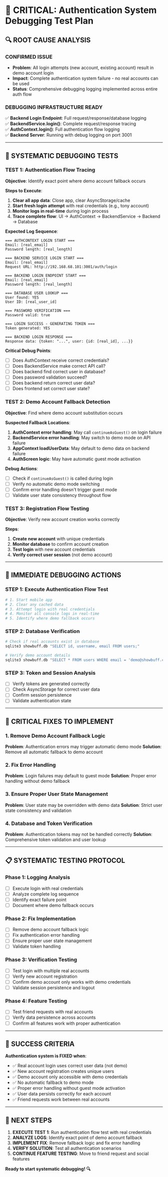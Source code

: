 # 🚨 CRITICAL: Authentication System Debugging Test Plan

## 🔍 **ROOT CAUSE ANALYSIS**

### **CONFIRMED ISSUE**
- **Problem**: All login attempts (new account, existing account) result in demo account login
- **Impact**: Complete authentication system failure - no real accounts can be used
- **Status**: Comprehensive debugging logging implemented across entire auth flow

### **DEBUGGING INFRASTRUCTURE READY**
✅ **Backend Login Endpoint**: Full request/response/database logging  
✅ **BackendService.login()**: Complete request/response tracing  
✅ **AuthContext.login()**: Full authentication flow logging  
✅ **Backend Server**: Running with debug logging on port 3001

---

## 🧪 **SYSTEMATIC DEBUGGING TESTS**

### **TEST 1: Authentication Flow Tracing**
**Objective**: Identify exact point where demo account fallback occurs

**Steps to Execute**:
1. **Clear all app data**: Close app, clear AsyncStorage/cache
2. **Start fresh login attempt** with real credentials (e.g., tony account)
3. **Monitor logs in real-time** during login process
4. **Trace complete flow**: UI → AuthContext → BackendService → Backend → Database

**Expected Log Sequence**:
```
=== AUTHCONTEXT LOGIN START ===
Email: [real_email]
Password length: [real_length]

=== BACKEND SERVICE LOGIN START ===
Email: [real_email]
Request URL: http://192.168.68.101:3001/auth/login

=== BACKEND LOGIN ENDPOINT START ===
Email: [real_email]
Password length: [real_length]

=== DATABASE USER LOOKUP ===
User found: YES
User ID: [real_user_id]

=== PASSWORD VERIFICATION ===
Password valid: true

=== LOGIN SUCCESS - GENERATING TOKEN ===
Token generated: YES

=== BACKEND LOGIN RESPONSE ===
Response data: {token: "...", user: {id: [real_id], ...}}
```

**Critical Debug Points**:
- [ ] Does AuthContext receive correct credentials?
- [ ] Does BackendService make correct API call?
- [ ] Does backend find correct user in database?
- [ ] Does password validation succeed?
- [ ] Does backend return correct user data?
- [ ] Does frontend set correct user state?

### **TEST 2: Demo Account Fallback Detection**
**Objective**: Find where demo account substitution occurs

**Suspected Fallback Locations**:
1. **AuthContext error handling**: May call `continueAsGuest()` on login failure
2. **BackendService error handling**: May switch to demo mode on API failure
3. **AppContext loadUserData**: May default to demo data on backend failure
4. **AuthScreen logic**: May have automatic guest mode activation

**Debug Actions**:
- [ ] Check if `continueAsGuest()` is called during login
- [ ] Verify no automatic demo mode switching
- [ ] Confirm error handling doesn't trigger guest mode
- [ ] Validate user state consistency throughout flow

### **TEST 3: Registration Flow Testing**
**Objective**: Verify new account creation works correctly

**Steps**:
1. **Create new account** with unique credentials
2. **Monitor database** to confirm account creation
3. **Test login** with new account credentials
4. **Verify correct user session** (not demo account)

---

## 🔧 **IMMEDIATE DEBUGGING ACTIONS**

### **STEP 1: Execute Authentication Flow Test**
```bash
# 1. Start mobile app
# 2. Clear any cached data
# 3. Attempt login with real credentials
# 4. Monitor all console logs in real-time
# 5. Identify where demo fallback occurs
```

### **STEP 2: Database Verification**
```bash
# Check if real accounts exist in database
sqlite3 showbuff.db "SELECT id, username, email FROM users;"

# Verify demo account details
sqlite3 showbuff.db "SELECT * FROM users WHERE email = 'demo@showbuff.com';"
```

### **STEP 3: Token and Session Analysis**
- [ ] Verify tokens are generated correctly
- [ ] Check AsyncStorage for correct user data
- [ ] Confirm session persistence
- [ ] Validate authentication state

---

## 🚨 **CRITICAL FIXES TO IMPLEMENT**

### **1. Remove Demo Account Fallback Logic**
**Problem**: Authentication errors may trigger automatic demo mode
**Solution**: Remove all automatic fallback to demo account

### **2. Fix Error Handling**
**Problem**: Login failures may default to guest mode
**Solution**: Proper error handling without demo fallback

### **3. Ensure Proper User State Management**
**Problem**: User state may be overridden with demo data
**Solution**: Strict user state consistency and validation

### **4. Database and Token Verification**
**Problem**: Authentication tokens may not be handled correctly
**Solution**: Comprehensive token validation and user lookup

---

## 📋 **SYSTEMATIC TESTING PROTOCOL**

### **Phase 1: Logging Analysis**
- [ ] Execute login with real credentials
- [ ] Analyze complete log sequence
- [ ] Identify exact failure point
- [ ] Document where demo fallback occurs

### **Phase 2: Fix Implementation**
- [ ] Remove demo account fallback logic
- [ ] Fix authentication error handling
- [ ] Ensure proper user state management
- [ ] Validate token handling

### **Phase 3: Verification Testing**
- [ ] Test login with multiple real accounts
- [ ] Verify new account registration
- [ ] Confirm demo account only works with demo credentials
- [ ] Validate session persistence and logout

### **Phase 4: Feature Testing**
- [ ] Test friend requests with real accounts
- [ ] Verify data persistence across accounts
- [ ] Confirm all features work with proper authentication

---

## 🎯 **SUCCESS CRITERIA**

**Authentication system is FIXED when**:
- ✅ Real account login uses correct user data (not demo)
- ✅ New account registration creates unique users
- ✅ Demo account only accessible with demo credentials
- ✅ No automatic fallback to demo mode
- ✅ Proper error handling without guest mode activation
- ✅ User data persists correctly for each account
- ✅ Friend requests work between real accounts

---

## 🚀 **NEXT STEPS**

1. **EXECUTE TEST 1**: Run authentication flow test with real credentials
2. **ANALYZE LOGS**: Identify exact point of demo account fallback
3. **IMPLEMENT FIX**: Remove fallback logic and fix error handling
4. **VERIFY SOLUTION**: Test all authentication scenarios
5. **CONTINUE FEATURE TESTING**: Move to friend request and social features

**Ready to start systematic debugging! 🔍**
